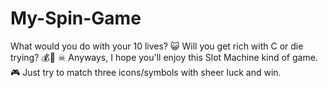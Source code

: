 # My-Spin-Game
What would you do with your 10 lives? 😺 Will you get rich with C or die trying? 💰💸 ☠ Anyways, I hope you'll enjoy this Slot Machine kind of game. 🎮 Just try to match three icons/symbols with sheer luck and win.
